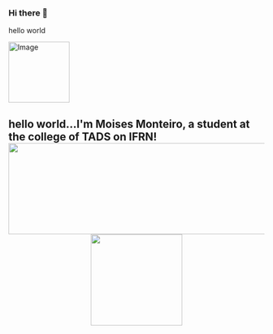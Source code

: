 ### Hi there 👋
hello world

<img src="https://octodex.github.com/images/Fintechtocat.png" alt="Image" height="120" width="120">

## 
<h2>hello world...I'm Moises Monteiro, a student at the college of TADS on IFRN!</>
<div align="center">
  <a href="https://github.com/MoisesMonter">
  <img height="180em" src="https://github-readme-stats.vercel.app/api/top-langs/?username=Moises&layout=compact&langs_count=7&theme=midnight-purple&include_all_commits=true&count_private=true" height="180em" width="700" />
  <img src="https://github-readme-streak-stats.herokuapp.com?user=MoisesMonter&theme=midnight-purple&date_format=M%20j%5B%2C%20Y%5D&border=DDDDDD&sideNums=3F0BDD&fire=28078D" height="180em"/>
</div>
  
  
<br><br><br><br>
